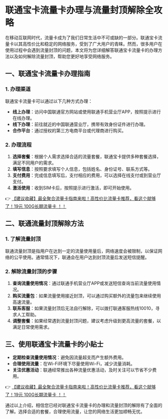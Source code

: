 # 联通宝卡流量卡办理与流量封顶解除全攻略

在移动互联网时代，流量卡成为了我们日常生活中不可或缺的一部分。联通宝卡流量卡以其高性价比和稳定的网络服务，受到了广大用户的青睐。然而，很多用户在使用过程中会遇到流量封顶的问题，本文将为您详细解答联通宝卡流量卡的办理方法以及如何解除流量封顶，帮助您更好地享受网络服务。

## 一、联通宝卡流量卡办理指南

### 1. 办理渠道
联通宝卡流量卡可以通过以下几种方式办理：
- **线上办理**：访问中国联通官方网站或使用联通手机营业厅APP，按照提示进行在线办理。
- **线下办理**：前往就近的中国联通营业厅，携带有效身份证件进行办理。
- **合作平台**：通过授权的第三方电商平台或代理商进行购买。

### 2. 办理流程
1. **选择套餐**：根据个人需求选择合适的流量套餐，联通宝卡提供多种套餐选择，满足不同用户的需求。
2. **填写信息**：按照要求填写个人信息，包括姓名、身份证号、联系方式等。
3. **支付费用**：完成信息填写后，支付相应的费用，可以选择在线支付或到营业厅支付。
4. **激活使用**：收到SIM卡后，按照提示进行激活，即可开始使用。

👉 [【建议收藏】最全聚合流量卡指南来啦！高性价比流量卡推荐，看这个就够了！19元 100G长期流量卡 ！！](https://bit.ly/Liuliangka)

## 二、联通流量封顶解除方法

### 1. 了解流量封顶
联通流量封顶是指用户在达到一定的流量使用量后，网络速度会被限制，以保证网络的公平使用。通常情况下，联通会在用户达到封顶流量后发送短信提醒。

### 2. 解除流量封顶的步骤
1. **查询流量使用情况**：通过联通手机营业厅APP或发送短信查询当前流量使用情况。
2. **购买流量包**：如果流量使用接近封顶，可以通过购买额外的流量包来继续使用高速流量。
3. **联系客服**：如果流量封顶后无法自行解除，可以拨打联通客服热线10010，寻求人工帮助。
4. **调整套餐**：如果经常遇到流量封顶问题，建议考虑升级到更高流量的套餐，以满足日常使用需求。

## 三、使用联通宝卡流量卡的小贴士

- **定期检查流量使用情况**：避免因流量超支而产生额外费用。
- **合理使用流量**：在Wi-Fi环境下尽量使用Wi-Fi，减少流量消耗。
- **关注优惠活动**：联通经常推出各种流量优惠活动，及时关注可以节省不少费用。

👉 [【建议收藏】最全聚合流量卡指南来啦！高性价比流量卡推荐，看这个就够了！19元 100G长期流量卡 ！！](https://bit.ly/Liuliangka)

通过以上介绍，相信您已经对联通宝卡流量卡的办理和流量封顶的解除有了全面的了解。选择合适的套餐，合理使用流量，让您的网络生活更加顺畅无忧。